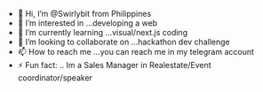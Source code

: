 - 👋 Hi, I’m @Swirlybit from Philippines
- 👀 I’m interested in ...developing a web
- 🌱 I’m currently learning ...visual/next.js coding
- 💞️ I’m looking to collaborate on ...hackathon dev challenge
- 📫 How to reach me ...you can reach me in my telegram account
- ⚡ Fun fact: .. Im a Sales Manager in Realestate/Event coordinator/speaker

<!---
Swirlybit/Swirlybit is a ✨ special ✨ repository because its `README.md` (this file) appears on your GitHub profile.
You can click the Preview link to take a look at your changes.
--->

